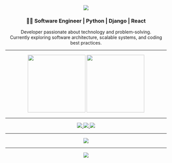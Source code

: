 <!-- Banner -->
<p align="center">
  <img src="https://capsule-render.vercel.app/api?type=waving&color=0:292D3E,100:7E57C2&height=180&section=header&text=João%20Pedro%20Acioly&fontSize=35&fontColor=fff&animation=fadeIn"/>
</p>

<!-- Bio -->
<h3 align="center">👨‍💻 Software Engineer | Python | Django | React</h3>
<p align="center">
  Developer passionate about technology and problem-solving.<br/>
  Currently exploring software architecture, scalable systems, and coding best practices.
</p>

---

<!-- GitHub Stats -->
<p align="center">
  <img height="180em" src="https://github-readme-stats.vercel.app/api?username=acioly13&show_icons=true&theme=material-palenight&include_all_commits=true&count_private=true"/>
  <img height="180em" src="https://github-readme-stats.vercel.app/api/top-langs/?username=acioly13&layout=compact&langs_count=8&theme=material-palenight"/>
</p>


---

<!-- Badges -->
<p align="center">
  <a href="mailto:john.acioly@gmail.com">
    <img src="https://img.shields.io/badge/-Email-red?style=flat-square&logo=gmail&logoColor=white"/>
  </a>
  <a href="https://www.linkedin.com/in/joaopacioly/">
    <img src="https://img.shields.io/badge/-LinkedIn-blue?style=flat-square&logo=linkedin&logoColor=white"/>
  </a>
  <a href="https://github.com/acioly13">
    <img src="https://img.shields.io/badge/-GitHub-000?style=flat-square&logo=github"/>
  </a>
</p>

---

<!-- Skills -->
<p align="center">
  <img src="https://skillicons.dev/icons?i=python,django,react,postgresql,docker" />
</p>

---

<!-- Footer -->
<p align="center">
  <img src="https://capsule-render.vercel.app/api?type=waving&color=0:292D3E,100:7E57C2&height=120&section=footer"/>
</p>
